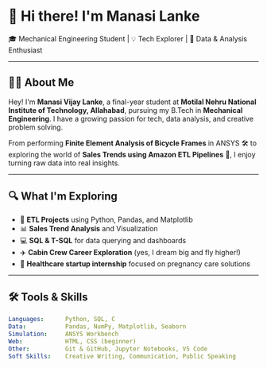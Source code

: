 # 👋 Hi there! I'm Manasi Lanke

🎓 Mechanical Engineering Student | 💡 Tech Explorer | 🎯 Data & Analysis Enthusiast

---

## 👩‍🎓 About Me

Hey! I'm **Manasi Vijay Lanke**, a final-year student at **Motilal Nehru National Institute of Technology, Allahabad**, pursuing my B.Tech in **Mechanical Engineering**. I have a growing passion for tech, data analysis, and creative problem solving.

From performing **Finite Element Analysis of Bicycle Frames** in ANSYS 🛠️ to exploring the world of **Sales Trends using Amazon ETL Pipelines** 🛒, I enjoy turning raw data into real insights.

---

## 🔍 What I'm Exploring

- 🧪 **ETL Projects** using Python, Pandas, and Matplotlib
- 📊 **Sales Trend Analysis** and Visualization
- 💻 **SQL & T-SQL** for data querying and dashboards
- ✈️ **Cabin Crew Career Exploration** (yes, I dream big and fly higher!)
- 📱 **Healthcare startup internship** focused on pregnancy care solutions

---

## 🛠️ Tools & Skills

```yaml
Languages:      Python, SQL, C
Data:           Pandas, NumPy, Matplotlib, Seaborn
Simulation:     ANSYS Workbench
Web:            HTML, CSS (beginner)
Other:          Git & GitHub, Jupyter Notebooks, VS Code
Soft Skills:    Creative Writing, Communication, Public Speaking

